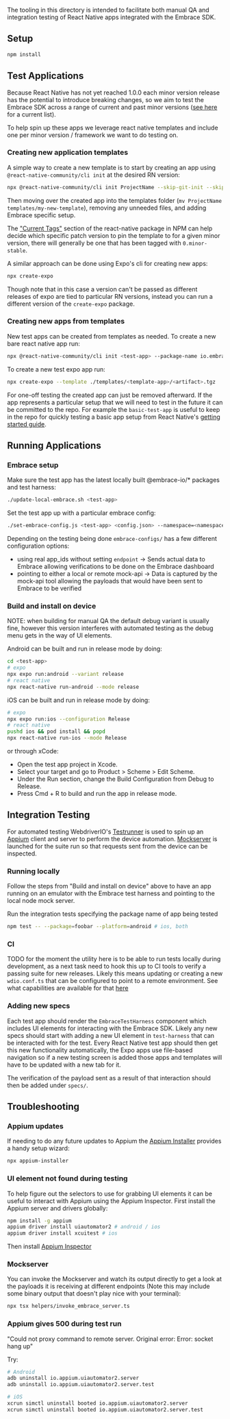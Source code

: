 The tooling in this directory is intended to facilitate both manual QA and integration testing of React Native apps
integrated with the Embrace SDK.

## Setup

```bash
npm install
```

## Test Applications

Because React Native has not yet reached 1.0.0 each minor version release has the potential to introduce breaking
changes, so we aim to test the Embrace SDK across a range of current and past minor versions
([see here](https://reactnative.dev/versions) for a current list).

To help spin up these apps we leverage react native templates and include one per minor version / framework we want to
do testing on.

### Creating new application templates

A simple way to create a new template is to start by creating an app using `@react-native-community/cli init` at the
desired RN version:

```bash
npx @react-native-community/cli init ProjectName --skip-git-init --skip-install --pm yarn --version 0.x.y
```

Then moving over the created app into the templates folder (`mv ProjectName templates/my-new-template`), removing any
unneeded files, and adding Embrace specific setup.

The ["Current Tags"](https://www.npmjs.com/package/react-native?activeTab=versions) section of the react-native package
in NPM can help decide which specific patch version to pin the template to for a given minor version, there will generally
be one that has been tagged with `0.minor-stable`.

A similar approach can be done using Expo's cli for creating new apps:

```bash
npx create-expo
```

Though note that in this case a version can't be passed as different releases of expo are tied to particular RN versions,
instead you can run a different version of the `create-expo` package.

### Creating new apps from templates

New test apps can be created from templates as needed. To create a new bare react native app run:

```bash
npx @react-native-community/cli init <test-app> --package-name io.embrace.<test-app> --skip-git-init --skip-install --pm yarn --template $(pwd)/templates/react-native-test-app-template
```

To create a new test expo app run:

```bash
npx create-expo --template ./templates/<template-app>/<artifact>.tgz
```

For one-off testing the created app can just be removed afterward. If the app represents a particular setup that we
will need to test in the future it can be committed to the repo. For example the `basic-test-app` is useful to keep in
the repo for quickly testing a basic app setup from React Native's [getting started guide](https://reactnative.dev/docs/environment-setup#start-a-new-react-native-project-with-expo).

## Running Applications

### Embrace setup

Make sure the test app has the latest locally built @embrace-io/* packages and test harness:
```bash
./update-local-embrace.sh <test-app>
```

Set the test app up with a particular embrace config:
```bash
./set-embrace-config.js <test-app> <config.json> --namespace=<namespace>
```

Depending on the testing being done `embrace-configs/` has a few different configuration options: 
* using real app_ids without setting `endpoint` -> Sends actual data to Embrace allowing verifications to be done on
the Embrace dashboard
* pointing to either a local or remote mock-api -> Data is captured by the mock-api tool allowing the payloads that
would have been sent to Embrace to be verified

### Build and install on device

NOTE: when building for manual QA the default debug variant is usually fine, however this version interferes with
automated testing as the debug menu gets in the way of UI elements.

Android can be built and run in release mode by doing:

```bash
cd <test-app>
# expo
npx expo run:android --variant release
# react native
npx react-native run-android --mode release
```

iOS can be built and run in release mode by doing:

```bash
# expo
npx expo run:ios --configuration Release
# react native
pushd ios && pod install && popd
npx react-native run-ios --mode Release
```

or through xCode:

- Open the test app project in Xcode.
- Select your target and go to Product > Scheme > Edit Scheme.
- Under the Run section, change the Build Configuration from Debug to Release.
- Press Cmd + R to build and run the app in release mode.

## Integration Testing

For automated testing WebdriverIO's [Testrunner](https://webdriver.io/docs/testrunner/) is used to spin up an [Appium](http://appium.io/docs/en/latest/intro/)
client and server to perform the device automation. [Mockserver](https://www.mock-server.com/#what-is-mockserver) is
launched for the suite run so that requests sent from the device can be inspected.

### Running locally

Follow the steps from "Build and install on device" above to have an app running on an emulator with the Embrace test
harness and pointing to the local node mock server.

Run the integration tests specifying the package name of app being tested

```bash
npm test -- --package=foobar --platform=android # ios, both
```

### CI

TODO for the moment the utility here is to be able to run tests locally during development, as a next task need to hook this up to
CI tools to verify a passing suite for new releases. Likely this means updating or creating a new `wdio.conf.ts` that
can be configured to point to a remote environment. See what capabilities are available for that [here](https://appium.io/docs/en/2.1/guides/caps/)

### Adding new specs

Each test app should render the `EmbraceTestHarness` component which includes UI elements for interacting with the Embrace
SDK. Likely any new specs should start with adding a new UI element in `test-harness` that can be interacted with
for the test. Every React Native test app should then get this new functionality automatically, the Expo apps use file-based
navigation so if a new testing screen is added those apps and templates will have to be updated with a new tab for it.

The verification of the payload sent as a result of that interaction should then be added under `specs/`.

## Troubleshooting

### Appium updates

If needing to do any future updates to Appium the [Appium Installer](https://webdriver.io/docs/appium) provides a handy
setup wizard:

```bash
npx appium-installer
```

### UI element not found during testing

To help figure out the selectors to use for grabbing UI elements it can be useful to interact with Appium using
the Appium Inspector. First install the Appium server and drivers globally:

```bash
npm install -g appium
appium driver install uiautomator2 # android / ios
appium driver install xcuitest # ios
```

Then install [Appium Inspector](https://github.com/appium/appium-inspector)

### Mockserver

You can invoke the Mockserver and watch its output directly to get a look at the payloads it is receiving at different
endpoints (Note this may include some binary output that doesn't play nice with your terminal):

```bash
npx tsx helpers/invoke_embrace_server.ts
```

### Appium gives 500 during test run

"Could not proxy command to remote server. Original error: Error: socket hang up"

Try:

```bash
# Android
adb uninstall io.appium.uiautomator2.server
adb uninstall io.appium.uiautomator2.server.test

# iOS
xcrun simctl uninstall booted io.appium.uiautomator2.server
xcrun simctl uninstall booted io.appium.uiautomator2.server.test
```
